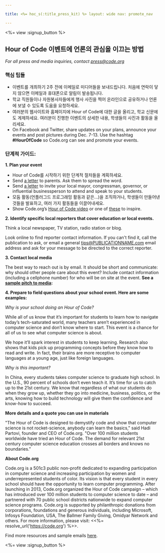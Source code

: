 ```yaml
---

title: <%= hoc_s(:title_press_kit) %> layout: wide nav: promote_nav

---
```


<%= view :signup_button %>

## Hour of Code 이벤트에 언론의 관심을 이끄는 방법

*For all press and media inquiries, contact <press@code.org>*

### 핵심 팁들

  * 이벤트를 개최하기 2주 전에 이메일로 미디어들을 보내드립니다. 처음에 연락이 닿지 않으면 이메일과 휴대폰으로 알림이 발송됩니다.
  * 학교 직원들이나 자원봉사자들에게 행사 사진을 찍어 온라인으로 공유하거나 언론에 보낼 수 있도록 도움을 요청하세요.
  * 여러분의 웹사이트와 홈페이지에 Hour of Code에 대한 글을 올리고, 학교 신문에도 게제하세요. 여러분이 진행한 이벤트의 상세한 내용, 학생들의 사진과 활동을 올리세요.
  * On Facebook and Twitter, share updates on your plans, announce your events and post pictures during Dec. 7-13. Use the hashtag **#HourOfCode** so Code.org can see and promote your events.

### 단계적 가이드:

**1. Plan your event**

  * Hour of Code를 시작하기 위한 단계적 절차들을 계획하세요.
  * Send [a letter](<%= resolve_url('/resources/#sample-emails') %>) to parents. Ask them to spread the word.
  * Send [a letter](<%= resolve_url('/resources/#sample-emails') %>) to invite your local mayor, congressman, governor, or influential businessperson to attend and speak to your students.
  * 모둠 활동(언플러그드 프로그래밍 활동과 같은...)을 조직하거나, 학생들이 만들어낸 것들을 발표하고, 여러 가지 활동들을 이끌어내세요.
  * Show Code.org’s [Hour of Code video](<%= resolve_url('/') %>) or one of [these](<%= resolve_url('/resources#videos') %>) to inspire.

**2. Identify specific local reporters that cover education or local events.**

Think a local newspaper, TV station, radio station or blog.

Look online to find reporter contact information. If you can't find it, call the publication to ask, or email a general tips@PUBLICATIONNAME.com email address and ask for your message to be directed to the correct reporter.

**3. Contact local media**

The best way to reach out is by email. It should be short and communicate: why should other people care about this event? Include contact information (including a cellphone number) for who will be on site at the event. **See a [sample pitch to media](<%= resolve_url('/resources#sample-emails') %>):**

**4. Prepare to field questions about your school event. Here are some examples:**

*Why is your school doing an Hour of Code?*

While all of us know that it’s important for students to learn how to navigate today’s tech-saturated world, many teachers aren’t experienced in computer science and don’t know where to start. This event is a chance for all of us to see what computer science is about.

We hope it’ll spark interest in students to keep learning. Research also shows that kids pick up programming concepts before they know how to read and write. In fact, their brains are more receptive to computer languages at a young age, just like foreign languages.

*Why is this important?*

In China, every students takes computer science to graduate high school. In the U.S., 90 percent of schools don’t even teach it. It’s time for us to catch up to the 21st century. We know that regardless of what our students do when they grow up, whether they go into medicine, business, politics, or the arts, knowing how to build technology will give them the confidence and know-how to succeed.

**More details and a quote you can use in materials**

"The Hour of Code is designed to demystify code and show that computer science is not rocket-science, anybody can learn the basics," said Hadi Partovi, founder and CEO of Code.org. "Over 100 million students worldwide have tried an Hour of Code. The demand for relevant 21st century computer science education crosses all borders and knows no boundaries."

**About Code.org**

Code.org is a 501c3 public non-profit dedicated to expanding participation in computer science and increasing participation by women and underrepresented students of color. Its vision is that every student in every school should have the opportunity to learn computer programming. After launching in 2013, Code.org organized the Hour of Code campaign – which has introduced over 100 million students to computer science to date – and partnered with 70 public school districts nationwide to expand computer science programs. Code.org is supported by philanthropic donations from corporations, foundations and generous individuals, including Microsoft, Infosys Foundation, USA, The Ballmer Family Giving, Omidyar Network and others. For more information, please visit: <<%= resolve_url('https://code.org') %>>.

  
Find more resources and sample emails [here](<%= resolve_url('/resources') %>).

<%= view :signup_button %>